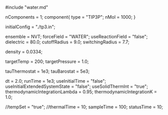 #include "water.md"

nComponents = 1;
component{
  type = "TIP3P";
  nMol = 1000;
}

initialConfig = "./tp3.in";

ensemble = NVT;
forceField = "WATER";
useReactionField = "false";
dielectric = 80.0;
cutoffRadius = 9.0;
switchingRadius = 7.7;

density = 0.0334;

targetTemp = 200;
targetPressure = 1.0;

tauThermostat = 1e3;
tauBarostat = 5e3;

dt = 2.0;
runTime = 1e3;
useInitialTime = "false";
useInitialExtendedSystemState = "false";
useSolidThermInt = "true";
thermodynamicIntegrationLambda = 0.95;
thermodynamicIntegrationK = 1.0;

//tempSet = "true";
//thermalTime = 10;
sampleTime = 100;
statusTime = 10;
